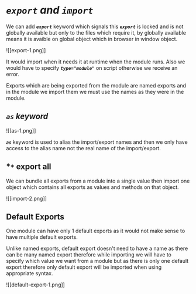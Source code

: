 # ***`export` and  `import`***

We can add ***`export`*** keyword which signals this ***`export`*** is locked and is not globally available but only to the files which require it, by globally available means it is avaible on global object which in browser in window object.

![[export-1.png]]

It would import when it needs it at runtime when the module runs. Also we would have to specify  ***`type="module"`*** on script  otherwise we receive an error.

Exports which are being exported from the module are named exports and in the module we import them we must use the names as they were in the module.

## ***`as` keyword***

![[as-1.png]]

***`as`*** keyword is used to alias the import/export names and then we only have access to the alias name not the real name of the import/export.

## ***`*`** export all

We can bundle all exports from a module into a single value then import one object which contains all exports as values and methods on that object.

![[import-2.png]]

## **Default Exports**

One module can have only 1 default exports as it would not make sense to have multiple default exports.

Unlike named exports, default export doesn't need to have a name as there can be many named export therefore while importing we will have to specify which value we want from a module but as there is only one default export therefore only default export will be imported when using appropriate syntax.

![[default-export-1.png]]
